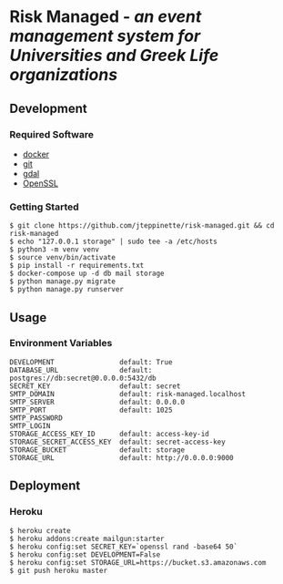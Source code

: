 # Risk Managed - *an event management system for Universities and Greek Life organizations*

## Development

### Required Software

* [docker](https://docs.docker.com/)
* [git](https://git-scm.com/)
* [gdal](https://trac.osgeo.org/gdal/wiki/BuildingOnMac)
* [OpenSSL](https://www.openssl.org)

### Getting Started

```
$ git clone https://github.com/jteppinette/risk-managed.git && cd risk-managed
$ echo "127.0.0.1 storage" | sudo tee -a /etc/hosts
$ python3 -m venv venv
$ source venv/bin/activate
$ pip install -r requirements.txt
$ docker-compose up -d db mail storage
$ python manage.py migrate
$ python manage.py runserver
```

## Usage

### Environment Variables

```
DEVELOPMENT                default: True
DATABASE_URL               default: postgres://db:secret@0.0.0.0:5432/db
SECRET_KEY                 default: secret
SMTP_DOMAIN                default: risk-managed.localhost
SMTP_SERVER                default: 0.0.0.0
SMTP_PORT                  default: 1025
SMTP_PASSWORD
SMTP_LOGIN
STORAGE_ACCESS_KEY_ID      default: access-key-id
STORAGE_SECRET_ACCESS_KEY  default: secret-access-key
STORAGE_BUCKET             default: storage
STORAGE_URL                default: http://0.0.0.0:9000
```

## Deployment

### Heroku

```
$ heroku create
$ heroku addons:create mailgun:starter
$ heroku config:set SECRET_KEY=`openssl rand -base64 50`
$ heroku config:set DEVELOPMENT=False
$ heroku config:set STORAGE_URL=https://bucket.s3.amazonaws.com
$ git push heroku master
```
